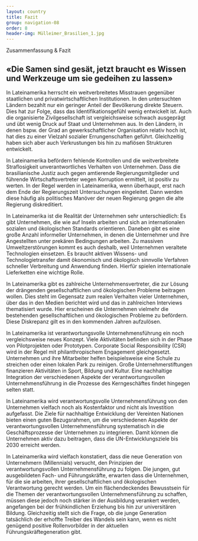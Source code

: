 ```yaml
---
layout: country
title: Fazit
group: navigation-08
order: 8
header-img: Mülleimer_Brasilien_1.jpg
---
```

<section class="box">
<div class="content">
<span class="chapter-subject">Zusammenfassung & Fazit</span>
<h1 class="chapter-title">«Die Samen sind gesät, jetzt braucht es Wissen und Werkzeuge um sie gedeihen zu lassen»</h1>
</div>
<div class="content" markdown="1">
In Lateinamerika herrscht ein weitverbreitetes Misstrauen gegenüber staatlichen und privatwirtschaftlichen Institutionen. In den untersuchten Ländern bezahlt nur ein geringer Anteil der Bevölkerung direkte Steuern. Dies hat zur Folge, dass das Identifikationsgefühl wenig entwickelt ist. Auch die organisierte Zivilgesellschaft ist vergleichsweise schwach ausgeprägt und übt wenig Druck auf Staat und Unternehmen aus. In den Ländern, in denen bspw. der Grad an gewerkschaftlicher Organisation relativ hoch ist, hat dies zu einer Vielzahl sozialer Errungenschaften geführt. Gleichzeitig haben sich aber auch Verkrustungen bis hin zu mafiösen Strukturen entwickelt.

In Lateinamerika befördern fehlende Kontrollen und die weitverbreitete Straflosigkeit unverantwortliches Verhalten von Unternehmen. Dass die brasilianische Justiz auch gegen amtierende Regierungsmitglieder und führende Wirtschaftsvertreter wegen Korruption ermittelt, ist positiv zu werten. In der Regel werden in Lateinamerika, wenn überhaupt, erst nach dem Ende der Regierungszeit Untersuchungen eingeleitet. Dann werden diese häufig als politisches Manöver der neuen Regierung gegen die alte Regierung diskreditiert.

In Lateinamerika ist die Realität der Unternehmen sehr unterschiedlich: Es gibt Unternehmen, die wie auf Inseln arbeiten und sich an internationalen sozialen und ökologischen Standards orientieren. Daneben gibt es eine große Anzahl informeller Unternehmen, in denen die Unternehmer und ihre Angestellten unter prekären Bedingungen arbeiten. Zu massiven Umweltzerstörungen kommt es auch deshalb, weil Unternehmen veraltete Technologien einsetzen. Es braucht aktiven Wissens- und Technologietransfer damit ökonomisch und ökologisch sinnvolle Verfahren schneller Verbreitung und Anwendung finden. Hierfür spielen internationale Lieferketten eine wichtige Rolle.

In Lateinamerika gibt es zahlreiche Unternehmensvertreter, die zur Lösung der drängenden gesellschaftlichen und ökologischen Probleme beitragen wollen. Dies steht im Gegensatz zum realen Verhalten vieler Unternehmen, über das in den Medien berichtet wird und das in zahlreichen Interviews thematisiert wurde. Hier erscheinen die Unternehmen vielmehr die bestehenden gesellschaftlichen und ökologischen Probleme zu befördern. Diese Diskrepanz gilt es in den kommenden Jahren aufzulösen.

In Lateinamerika ist verantwortungsvolle Unternehmensführung ein noch vergleichsweise neues Konzept. Viele Aktivitäten befinden sich in der Phase von Pilotprojekten oder Prototypen. Corporate Social Responsibility (CSR) wird in der Regel mit philanthropischem Engagement gleichgesetzt. Unternehmen und ihre Mitarbeiter helfen beispielsweise eine Schule zu streichen oder einen lokalen Park zu reinigen. Große Unternehmerstiftungen finanzieren Aktivitäten in Sport, Bildung und Kultur. Eine nachhaltige Integration der verschiedenen Aspekte der verantwortungsvollen Unternehmensführung in die Prozesse des Kerngeschäftes findet hingegen selten statt.

In Lateinamerika wird verantwortungsvolle Unternehmensführung von den Unternehmen vielfach noch als Kostenfaktor und nicht als Investition aufgefasst. Die Ziele für nachhaltige Entwicklung der Vereinten Nationen bieten einen guten Bezugsrahmen, um die verschiedenen Aspekte der verantwortungsvollen Unternehmensführung systematisch in die Geschäftsprozesse der Unternehmen zu integrieren. Damit können die Unternehmen aktiv dazu beitragen, dass die UN-Entwicklungsziele bis 2030 erreicht werden.

In Lateinamerika wird vielfach konstatiert, dass die neue Generation von Unternehmern (Millennials) versucht, den Prinzipien der verantwortungsvollen Unternehmensführung zu folgen. Die jungen, gut ausgebildeten Fach- und Führungskräfte, erwarten dass die Unternehmen, für die sie arbeiten, ihrer gesellschaftlichen und ökologischen Verantwortung gerecht werden. Um ein flächendeckendes Bewusstsein für die Themen der verantwortungsvollen Unternehmensführung zu schaffen, müssen diese jedoch noch stärker in der Ausbildung verankert werden, angefangen bei der frühkindlichen Erziehung bis hin zur universitären Bildung. Gleichzeitig stellt sich die Frage, ob die junge Generation tatsächlich der erhoffte Treiber des Wandels sein kann, wenn es nicht genügend positive Rollenvorbilder in der aktuellen Führungskräftegeneration gibt.
</div>
</section>
